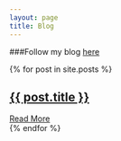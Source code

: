 ```yaml
---
layout: page
title: Blog
---
```


<!-- permalink: /blog/blog -->

###Follow my blog [here](https://davideantonioli.netlify.app/)

 <div class="posts">
{% for post in site.posts %}
  <article class="post">
   <h1><a   href="{{ site.baseurl }}{{ post.url }}">{{ post.title }}</a></h1>
      <a href="{{ site.baseurl }}{{ post.url }}" class="read-more">Read More</a>
  </article>
{% endfor %}
</div>  

